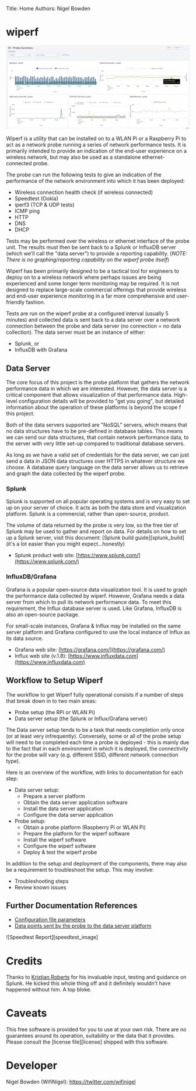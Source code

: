 Title: Home
Authors: Nigel Bowden

# wiperf

![Probe Report](images/probe_summary.jpg)

Wiperf is a utility that can be installed on to a WLAN Pi or a Raspberry Pi to act as a network probe running a series of  network performance tests. It is primarily intended to provide an indication of the end-user experience on a wireless network, but may also be used as a standalone ethernet-connected probe.

The probe can run the following tests to give an indication of the performance of the network environment into which it has been deployed:

- Wireless connection health check (if wireless connected)
- Speedtest (Ookla)
- iperf3 (TCP & UDP tests)
- ICMP ping
- HTTP
- DNS
- DHCP

Tests may be performed over the wireless or ethernet interface of the probe unit. The results must then be sent back to a Splunk or InfluxDB server (which we'll call the "data server") to provide a reporting capability. (*NOTE: There is no graphing/reporting capability on the wiperf probe itself*)

Wiperf has been primarily designed to be a tactical tool for engineers to deploy on to a wireless network where perhaps issues are being experienced and some longer term monitoring may be required. It is not designed to replace large-scale commercial offerings that provide wireless and end-user experience monitoring in a far more comprehensive and user-friendly fashion.



Tests are run on the wiperf probe at a configured interval (usually 5 minutes) and collected data is sent back to a data server over a network connection between the probe and data server (no connection = no data collection). The data server must be an instance of either:

- Splunk, or
- InfluxDB with Grafana  

## Data Server

The core focus of this project is the probe platform that gathers the network performance data in which we are interested. However, the data server is a critical component that allows visualization of that performance data.  High-level configuration details will be provided to "get you going", but detailed information about the operation of these platforms is beyond the scope f this project.

Both of the data servers supported are "NoSQL" servers, which means that no data structures have to be pre-defined in database tables. This means we can send our data structures, that contain network performance data, to the server with very little set-up compared to traditional database servers.

As long as we have a valid set  of credentials for the data server, we can just send a data in JSON data structures over HTTPS in whatever structure we choose. A database query language on the data server allows us to retrieve and graph the data collected by the wiperf probe.

### Splunk

Splunk is supported on all popular operating systems and is very easy to set up on your server of choice. It acts as both the data store and visualization platform. Splunk is a commercial, rather than open-source, product.

The volume of data returned by the probe is very low, so the free tier of Splunk may be used to gather and report on data. For details on how to set up a Splunk server, visit this document: [Splunk build guide][splunk_build] (it's a lot easier than you might expect...honestly)

- Splunk product web site: [https://www.splunk.com/](https://www.splunk.com/)

### InfluxDB/Grafana

Grafana is a popular open-source data visualization tool. It is used to graph the performance data collected by wiperf. However, Grafana needs a data server from which to pull its network performance data. To meet this requirement, the Influx database server is used. Like Grafana, InfluxDB is also an open-source package.

For small-scale instances, Grafana & Influx may be installed on the same server platform and Grafana configured to use the local instance of Influx as its data source.

- Grafana web site: [https://grafana.com/](https://grafana.com/)
- Influx web site (v.1.8): [https://www.influxdata.com](https://www.influxdata.com)

## Workflow to Setup Wiperf

The workflow to get Wiperf fully operational consists if a number of steps that break down in to two main areas:

- Probe setup (the RPi or WLAN Pi)
- Data server setup (the Splunk or Influx/Grafana server)

The Data server setup tends to be a task that needs completion only once (or at least very infrequently). Conversely, some or all of the probe setup will need to be completed each time a probe is deployed - this is mainly due to the fact that in each environment in which it is deployed, the connectivity for the probe will vary (e.g. different SSID, different network connection type). 

Here is an overview of the workflow, with links to documentation for each step:

- Data server setup:
    - Prepare a server platform
    - Obtain the data server application software
    - Install the data server application
    - Configure the data server application
- Probe setup:
    - Obtain a probe platform (Raspberry Pi or WLAN Pi)
    - Prepare the platform for the wiperf software
    - Install the wiperf software
    - Configure the wiperf software
    - Deploy & test the wiperf probe

In addition to the setup and deployment of the components, there may also be a requirement to troubleshoot the setup. This may involve:

- Troubleshooting steps
- Review known issues

## Further Documentation References

- [Configuration file parameters](config.ini.md)
- [Data points sent by the probe to the data server platform](data_points.md)


![Speedtest Report][speedtest_image]

<!-- link list -->

# Credits

Thanks to [Kristian Roberts](https://uk.linkedin.com/in/krisalexroberts) for his invaluable input, testing and guidance on Splunk. He kicked this whole thing off and it definitely wouldn't have happened without him. A top bloke.

# Caveats

This free software is provided for you to use at your own risk. There are no guarantees around its operation, suitability or the data that it provides. Please consult the [license file][license] shipped with this software.

# Developer

Nigel Bowden (WifiNigel): https://twitter.com/wifinigel


